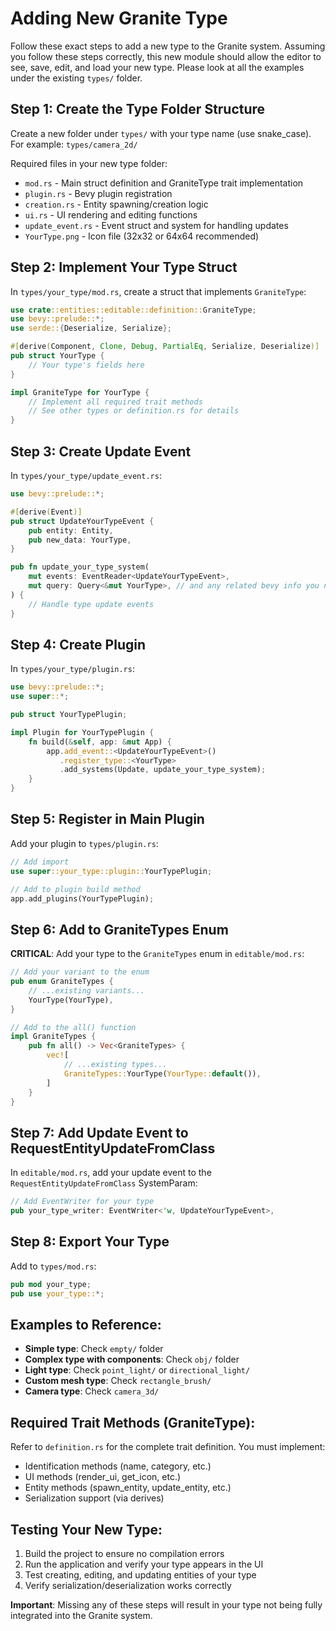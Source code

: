 # Adding New Granite Type 

Follow these exact steps to add a new type to the Granite system. Assuming you follow these steps correctly, this new module should allow the editor to see, save, edit, and load your new type. Please look at all the examples under the existing `types/` folder.

## Step 1: Create the Type Folder Structure
Create a new folder under `types/` with your type name (use snake_case). For example: `types/camera_2d/`

Required files in your new type folder:
- `mod.rs` - Main struct definition and GraniteType trait implementation
- `plugin.rs` - Bevy plugin registration
- `creation.rs` - Entity spawning/creation logic
- `ui.rs` - UI rendering and editing functions  
- `update_event.rs` - Event struct and system for handling updates
- `YourType.png` - Icon file (32x32 or 64x64 recommended)

## Step 2: Implement Your Type Struct
In `types/your_type/mod.rs`, create a struct that implements `GraniteType`:

```rust
use crate::entities::editable::definition::GraniteType;
use bevy::prelude::*;
use serde::{Deserialize, Serialize};

#[derive(Component, Clone, Debug, PartialEq, Serialize, Deserialize)]
pub struct YourType {
    // Your type's fields here
}

impl GraniteType for YourType {
    // Implement all required trait methods
    // See other types or definition.rs for details
}
```

## Step 3: Create Update Event
In `types/your_type/update_event.rs`:

```rust
use bevy::prelude::*;

#[derive(Event)]
pub struct UpdateYourTypeEvent {
    pub entity: Entity,
    pub new_data: YourType,
}

pub fn update_your_type_system(
    mut events: EventReader<UpdateYourTypeEvent>,
    mut query: Query<&mut YourType>, // and any related bevy info you need
) {
    // Handle type update events
}
```

## Step 4: Create Plugin
In `types/your_type/plugin.rs`:

```rust
use bevy::prelude::*;
use super::*;

pub struct YourTypePlugin;

impl Plugin for YourTypePlugin {
    fn build(&self, app: &mut App) {
        app.add_event::<UpdateYourTypeEvent>()
           .register_type::<YourType>
           .add_systems(Update, update_your_type_system);
    }
}
```

## Step 5: Register in Main Plugin
Add your plugin to `types/plugin.rs`:

```rust
// Add import
use super::your_type::plugin::YourTypePlugin;

// Add to plugin build method
app.add_plugins(YourTypePlugin);
```

## Step 6: Add to GraniteTypes Enum
**CRITICAL**: Add your type to the `GraniteTypes` enum in `editable/mod.rs`:

```rust
// Add your variant to the enum
pub enum GraniteTypes {
    // ...existing variants...
    YourType(YourType),
}

// Add to the all() function
impl GraniteTypes {
    pub fn all() -> Vec<GraniteTypes> {
        vec![
            // ...existing types...
            GraniteTypes::YourType(YourType::default()),
        ]
    }
}
```

## Step 7: Add Update Event to RequestEntityUpdateFromClass
In `editable/mod.rs`, add your update event to the `RequestEntityUpdateFromClass` SystemParam:

```rust
// Add EventWriter for your type
pub your_type_writer: EventWriter<'w, UpdateYourTypeEvent>,
```

## Step 8: Export Your Type
Add to `types/mod.rs`:

```rust
pub mod your_type;
pub use your_type::*;
```

## Examples to Reference:
- **Simple type**: Check `empty/` folder
- **Complex type with components**: Check `obj/` folder  
- **Light type**: Check `point_light/` or `directional_light/`
- **Custom mesh type**: Check `rectangle_brush/`
- **Camera type**: Check `camera_3d/`

## Required Trait Methods (GraniteType):
Refer to `definition.rs` for the complete trait definition. You must implement:
- Identification methods (name, category, etc.)
- UI methods (render_ui, get_icon, etc.)
- Entity methods (spawn_entity, update_entity, etc.)
- Serialization support (via derives)

## Testing Your New Type:
1. Build the project to ensure no compilation errors
2. Run the application and verify your type appears in the UI
3. Test creating, editing, and updating entities of your type
4. Verify serialization/deserialization works correctly

**Important**: Missing any of these steps will result in your type not being fully integrated into the Granite system.